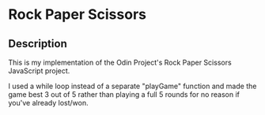 # Rock Paper Scissors

## Description
This is my implementation of the Odin Project's Rock Paper Scissors JavaScript project.

I used a while loop instead of a separate "playGame" function and made the game best 3 out of 5 rather than playing a full 5 rounds for no reason if you've already lost/won.